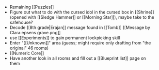 - Remaining [[Puzzles]]
- Figure out what to do with the cursed idol in the cursed box in [[Shrine]] (opened with [[Sledge Hammer]] or [[Morning Star]]), maybe take to the safehouse?
- Decode [[8th grade|Erajan]] message found in [[Tomb]] [[Message by Clara epsens grave.png]]
- use [[Experiments]] to gain permanent lockpicking skill
- Enter "[[Unknown]]" area (guess; might require only drafting from "the original" 46 rooms)
- [[Numeric Core]]
- Have another look in all rooms and fill out a [[Blueprint list]] page on them